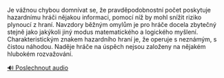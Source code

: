 
Je vážnou chybou domnívat se, že pravděpodobnostní počet poskytuje hazardnímu hráči nějakou informaci, pomocí níž by mohl snížit riziko plynoucí z hraní. Navzdory běžným omylům je pro hráče docela zbytečný stejně jako jakýkoli jiný modus matematického a logického myšlení. Charakteristickým znakem hazardního hraní je, že operuje s neznámým, s čistou náhodou. Naděje hráče na úspěch nejsou založeny na nějakém hlubokém rozvažování.

[🔊 Poslechnout audio](/data/7-paragraphs/audio/chapter_29/para_012-Je-vnou-chybou-domnvat-se-e-pravdpodobnostn.mp3)
